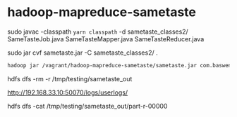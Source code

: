 hadoop-mapreduce-sametaste
==========================


sudo javac -classpath `yarn classpath` -d sametaste_classes2/ SameTasteJob.java SameTasteMapper.java SameTasteReducer.java 

sudo jar cvf sametaste.jar -C sametaste_classes2/ .

```bash
hadoop jar /vagrant/hadoop-mapreduce-sametaste/sametaste.jar com.baswenneker.SameTaste /tmp/testing/sametaste_in /tmp/testing/sametaste_out
```

hdfs dfs -rm -r /tmp/testing/sametaste_out

http://192.168.33.10:50070/logs/userlogs/

hdfs dfs -cat /tmp/testing/sametaste_out/part-r-00000